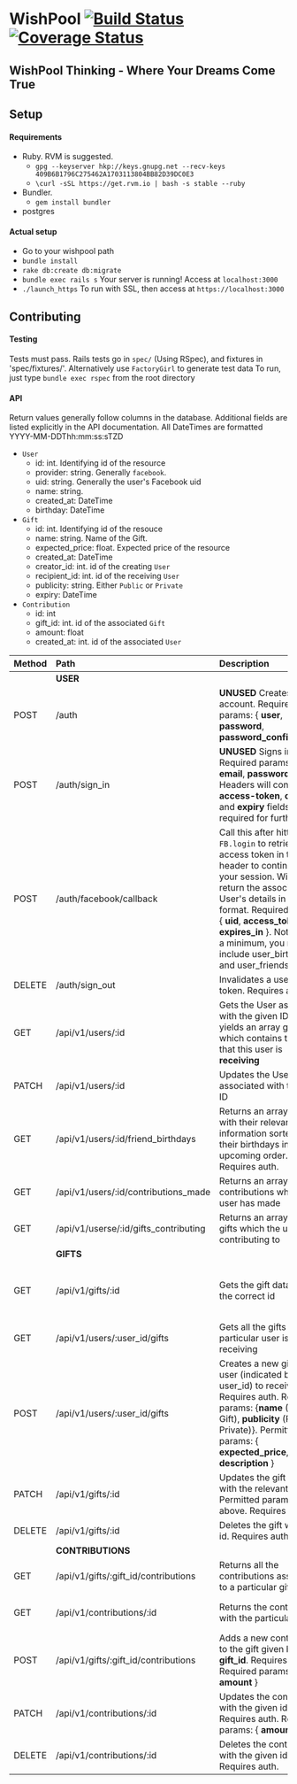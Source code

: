 # WishPool [![Build Status](https://travis-ci.org/wishpool-3216/wishpool-backend.svg?branch=master)](https://travis-ci.org/wishpool-3216/wishpool-backend) [![Coverage Status](https://coveralls.io/repos/github/wishpool-3216/wishpool-backend/badge.svg?branch=master)](https://coveralls.io/github/wishpool-3216/wishpool-backend?branch=master)

## WishPool Thinking - Where Your Dreams Come True

## Setup
#### Requirements
* Ruby. RVM is suggested.
  * `gpg --keyserver hkp://keys.gnupg.net --recv-keys 409B6B1796C275462A1703113804BB82D39DC0E3`
  * `\curl -sSL https://get.rvm.io | bash -s stable --ruby`
* Bundler.
  * `gem install bundler`
* postgres

#### Actual setup
* Go to your wishpool path
* `bundle install`
* `rake db:create db:migrate`
* `bundle exec rails s` Your server is running! Access at `localhost:3000`
* `./launch_https` To run with SSL, then access at `https://localhost:3000`

## Contributing

#### Testing
Tests must pass. Rails tests go in `spec/` (Using RSpec), and fixtures in 'spec/fixtures/'. Alternatively use `FactoryGirl` to generate test data
To run, just type `bundle exec rspec` from the root directory

#### API
Return values generally follow columns in the database. Additional fields are listed explicitly in the API documentation.
All DateTimes are formatted YYYY-MM-DDThh:mm:ss:sTZD

* `User`
    * id: int. Identifying id of the resource
    * provider: string. Generally `facebook`.
    * uid: string. Generally the user's Facebook uid
    * name: string.
    * created_at: DateTime
    * birthday: DateTime
* `Gift`
    * id: int. Identifying id of the resouce
    * name: string. Name of the Gift.
    * expected_price: float. Expected price of the resource
    * created_at: DateTime
    * creator_id: int. id of the creating `User`
    * recipient_id: int. id of the receiving `User`
    * publicity: string. Either `Public` or `Private`
    * expiry: DateTime
* `Contribution`
    * id: int
    * gift_id: int. id of the associated `Gift`
    * amount: float
    * created_at: int. id of the associated `User`

| Method | Path | Description | Returns |
| :-- | :-- | :-- | :-- |
|  | **USER** |  | |
| POST | /auth | **UNUSED** Creates a new account. Required params: { **user**, **password**, **password_confirmation**} | |
| POST | /auth/sign_in | **UNUSED** Signs in a user. Required params: { **email**, **password** }. Headers will contain **access-token**, **client** and **expiry** fields required for further use | |
| POST | /auth/facebook/callback | Call this after hitting `FB.login` to retrieve access token in the header to continue with your session. Will also return the associated User's details in JSON format. Required params: { **uid**, **access_token**, **expires\_in** }. Note that a a minimum, you **must** include user\_birthday and user\_friends scopes | |
| DELETE | /auth/sign_out | Invalidates a user's token. Requires auth. | |
| GET | /api/v1/users/:id | Gets the User associated with the given ID. Also yields an array gifts which contains the gifts that this user is **receiving** | `user_columns` + an array `gifts` containing the gifts this `User` is receiving |
| PATCH | /api/v1/users/:id | Updates the User associated with the given ID | |
| GET | /api/v1/users/:id/friend_birthdays | Returns an array of users with their relevant information sorted by their birthdays in upcoming order. Requires auth. | |
| GET | /api/v1/users/:id/contributions_made | Returns an array of the contributions which the user has made | [ {`contribution_columns`}, ... ] |
| GET | /api/v1/userse/:id/gifts_contributing | Returns an array of the gifts which the user is contributing to | [{`gift_columns`}, ...] |
||**GIFTS**|| |
| GET | /api/v1/gifts/:id | Gets the gift data with the correct id | {`gift_columns`, `sum_contributions`, `contributions`: [{`contribution_columns`},...], `recipient`: {`user_columns`} } |
| GET | /api/v1/users/:user_id/gifts | Gets all the gifts that a particular user is receiving | [{`gift_columns`}, ...] |
| POST | /api/v1/users/:user_id/gifts | Creates a new gift for user (indicated by user\_id) to receive. Requires auth. Required params: {**name** (Name of Gift), **publicity** (Public / Private)}. Permitted params: { **expected\_price**, **expiry**, **description** } | |
| PATCH | /api/v1/gifts/:id | Updates the gift data with the relevant id. Permitted params: see above. Requires auth. | |
| DELETE | /api/v1/gifts/:id | Deletes the gift with the id. Requires auth. | |
||**CONTRIBUTIONS**|| |
| GET | /api/v1/gifts/:gift_id/contributions | Returns all the contributions associated to a particular gift | [{`contribution_columns`}, ...] |
| GET | /api/v1/contributions/:id | Returns the contribution with the particular id | `contribution_columns`, `gift`: {`gift_columns`}, contributor: {`user_columns`} |
| POST | /api/v1/gifts/:gift_id/contributions | Adds a new contribution to the gift given by **gift\_id**. Requires auth. Required params: { **amount** } | |
| PATCH | /api/v1/contributions/:id | Updates the contribution with the given id. Requires auth. Required params: { **amount** } | |
| DELETE | /api/v1/contributions/:id | Deletes the contribution with the given id. Requires auth. | |
